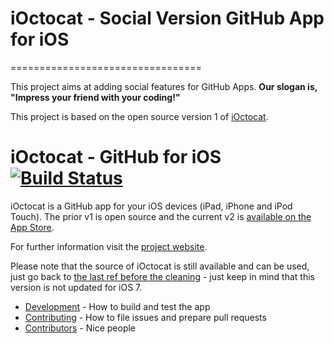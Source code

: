 # iOctocat - Social Version GitHub App for iOS

=================================

This project aims at adding social features for GitHub Apps. **Our slogan is, "Impress your friend with your coding!"**

This project is based on the open source version 1 of [iOctocat](https://github.com/dennisreimann/ioctocat/tree/f6a31575707b0a51609a40bb32089eea97841612).


# iOctocat - GitHub for iOS [![Build Status](https://travis-ci.org/dennisreimann/ioctocat.png?branch=master)](https://travis-ci.org/dennisreimann/ioctocat)


iOctocat is a GitHub app for your iOS devices (iPad, iPhone and iPod Touch).
The prior v1 is open source and the current v2 is [available on the App Store](http://ioctocat.com/appstore-iphone).

For further information visit the [project website](http://ioctocat.com).

Please note that the source of iOctocat is still available and can be used, just go back
to [the last ref before the cleaning](https://github.com/dennisreimann/ioctocat/tree/f6a31575707b0a51609a40bb32089eea97841612) - just keep
in mind that this version is not updated for iOS 7.

  * [Development](DEVELOPMENT.md) - How to build and test the app
  * [Contributing](CONTRIBUTING.md) - How to file issues and prepare pull requests
  * [Contributors](/dennisreimann/ioctocat/contributors) - Nice people
